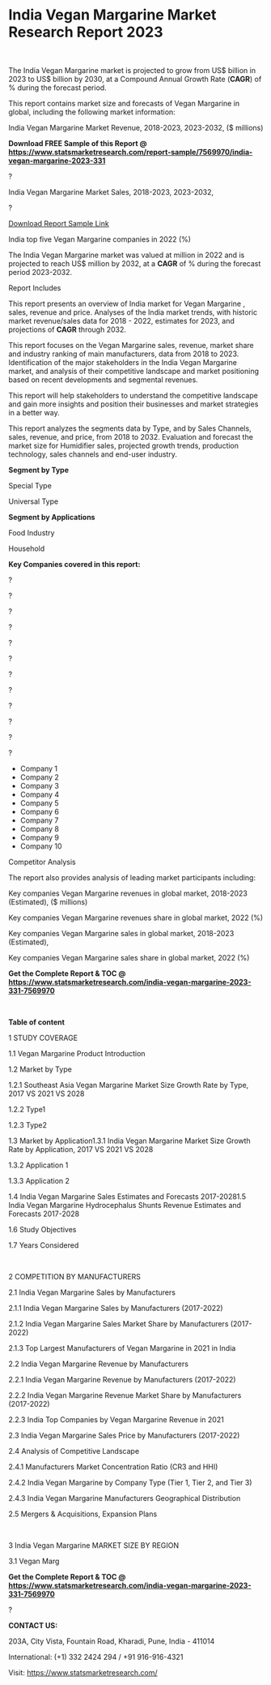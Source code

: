 <h1>India Vegan Margarine Market Research Report 2023</h1><br/><p>The India Vegan Margarine market is projected to grow from US$ billion in 2023 to US$ billion by 2030, at a Compound Annual Growth Rate (<strong>CAGR</strong>) of % during the forecast period.</p>
 
 
 
 <p>This report contains market size and forecasts of Vegan Margarine in global, including the following market information:</p>
 
 
 
 <p>India Vegan Margarine Market Revenue, 2018-2023, 2023-2032, ($ millions)</p>
 
 
 
 <div><b>Download FREE Sample of this Report @ <a href="https://www.statsmarketresearch.com/download-free-sample/7569970/india-vegan-margarine-2023-331">https://www.statsmarketresearch.com/report-sample/7569970/india-vegan-margarine-2023-331</a></b></div>
 
 
 
 <p>? </p>
 
 
 
 <p>India Vegan Margarine Market Sales, 2018-2023, 2023-2032,</p>
 
 
 
 <p>? </p>
 
 
 
 <p><a href="https://www.statsmarketresearch.com/download-free-sample/7569970/india-vegan-margarine-2023-331">Download Report Sample Link</a></p>
 
 
 
 <p>India top five Vegan Margarine companies in 2022 (%)</p>
 
 
 
 <p>The India Vegan Margarine market was valued at million in 2022 and is projected to reach US$ million by 2032, at a <strong>CAGR</strong> of % during the forecast period 2023-2032.</p>
 
 
 
 <p>Report Includes</p>
 
 
 
 <p>This report presents an overview of India market for Vegan Margarine , sales, revenue and price. Analyses of the India market trends, with historic market revenue/sales data for 2018 - 2022, estimates for 2023, and projections of <strong>CAGR</strong> through 2032.</p>
 
 
 
 <p>This report focuses on the Vegan Margarine sales, revenue, market share and industry ranking of main manufacturers, data from 2018 to 2023. Identification of the major stakeholders in the India Vegan Margarine market, and analysis of their competitive landscape and market positioning based on recent developments and segmental revenues.</p>
 
 
 
 <p>This report will help stakeholders to understand the competitive landscape and gain more insights and position their businesses and market strategies in a better way.</p>
 
 
 
 <p>This report analyzes the segments data by Type, and by Sales Channels, sales, revenue, and price, from 2018 to 2032. Evaluation and forecast the market size for Humidifier sales, projected growth trends, production technology, sales channels and end-user industry.</p>
 
 
 
 <p><strong>Segment by Type</strong></p>
 
 
 
 <p>Special Type</p>
 
 
 
 <p>Universal Type</p>
 
 
 
 <p><strong>Segment <strong><strong>by Applications</strong></strong></strong></p>
 
 
 
 <p>Food Industry</p>
 
 
 
 <p>Household</p>
 
 
 
 <p><strong>Key Companies covered in this report:</strong></p>
 
 
 
 <p>? </p>
 
 
 
 <p>? </p>
 
 
 
 <p>? </p>
 
 
 
 <p>? </p>
 
 
 
 <p>? </p>
 
 
 
 <p>? </p>
 
 
 
 <p>? </p>
 
 
 
 <p>? </p>
 
 
 
 <p>? </p>
 
 
 
 <p>? </p>
 
 
 
 <p>? </p>
 
 
 
 <p>? </p>
 
 
 
 <ul>
 
 <li>Company 1</li>
 
 <li>Company 2</li>
 
 <li>Company 3</li>
 
 <li>Company 4</li>
 
 <li>Company 5</li>
 
 <li>Company 6</li>
 
 <li>Company 7</li>
 
 <li>Company 8</li>
 
 <li>Company 9</li>
 
 <li>Company 10</li>
 
 </ul>
 
 
 
 <p>Competitor Analysis</p>
 
 
 
 <p>The report also provides analysis of leading market participants including:</p>
 
 
 
 <p>Key companies Vegan Margarine revenues in global market, 2018-2023 (Estimated), ($ millions)</p>
 
 
 
 <p>Key companies Vegan Margarine revenues share in global market, 2022 (%)</p>
 
 
 
 <p>Key companies Vegan Margarine sales in global market, 2018-2023 (Estimated),</p>
 
 
 
 <p>Key companies Vegan Margarine sales share in global market, 2022 (%)</p>
 
 
 
 <div><b>Get the Complete Report & TOC @ <a href="https://www.statsmarketresearch.com/india-vegan-margarine-2023-331-7569970">https://www.statsmarketresearch.com/india-vegan-margarine-2023-331-7569970</a></b></div>
 
 
 
 <p><br />
 
 <b>Table of content</b></p>
 
 
 
 <p>1 STUDY COVERAGE<br />
 
 1.1 Vegan Margarine Product Introduction<br />
 
 1.2 Market by Type<br />
 
 1.2.1 Southeast Asia Vegan Margarine Market Size Growth Rate by Type, 2017 VS 2021 VS 2028<br />
 
 1.2.2 Type1<br />
 
 1.2.3 Type2<br />
 
 1.3 Market by Application1.3.1 India Vegan Margarine Market Size Growth Rate by Application, 2017 VS 2021 VS 2028<br />
 
 1.3.2 Application 1<br />
 
 1.3.3 Application 2<br />
 
 1.4 India Vegan Margarine Sales Estimates and Forecasts 2017-20281.5 India Vegan Margarine Hydrocephalus Shunts Revenue Estimates and Forecasts 2017-2028<br />
 
 1.6 Study Objectives<br />
 
 1.7 Years Considered<br />
 
 <br />
 
 2 COMPETITION BY MANUFACTURERS<br />
 
 2.1 India Vegan Margarine Sales by Manufacturers<br />
 
 2.1.1 India Vegan Margarine Sales by Manufacturers (2017-2022)<br />
 
 2.1.2 India Vegan Margarine Sales Market Share by Manufacturers (2017-2022)<br />
 
 2.1.3 Top Largest Manufacturers of Vegan Margarine in 2021 in India<br />
 
 2.2 India Vegan Margarine Revenue by Manufacturers<br />
 
 2.2.1 India Vegan Margarine Revenue by Manufacturers (2017-2022)<br />
 
 2.2.2 India Vegan Margarine Revenue Market Share by Manufacturers (2017-2022)<br />
 
 2.2.3 India Top Companies by Vegan Margarine Revenue in 2021<br />
 
 2.3 India Vegan Margarine Sales Price by Manufacturers (2017-2022)<br />
 
 2.4 Analysis of Competitive Landscape<br />
 
 2.4.1 Manufacturers Market Concentration Ratio (CR3 and HHI)<br />
 
 2.4.2 India Vegan Margarine by Company Type (Tier 1, Tier 2, and Tier 3)<br />
 
 2.4.3 India Vegan Margarine Manufacturers Geographical Distribution<br />
 
 2.5 Mergers & Acquisitions, Expansion Plans<br />
 
 <br />
 
 3 India Vegan Margarine MARKET SIZE BY REGION<br />
 
 3.1 Vegan Marg</p>
 
 
 
 <div><b>Get the Complete Report & TOC @ <a href="https://www.statsmarketresearch.com/india-vegan-margarine-2023-331-7569970">https://www.statsmarketresearch.com/india-vegan-margarine-2023-331-7569970</a></b></div>
 
 
 
 <p>? </p>
 
 
 
 <p><b>CONTACT US:</b><br />
 
 203A, City Vista, Fountain Road, Kharadi, Pune, India - 411014<br />
 
 International: (+1) 332 2424 294 / +91 916-916-4321<br />
 
 Visit: <a href="https://www.statsmarketresearch.com/">https://www.statsmarketresearch.com/</a></p>